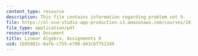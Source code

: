 ```yaml
---
content_type: resource
description: This file contains information regarding problem set 9.
file: https://ol-ocw-studio-app-production.s3.amazonaws.com/courses/18-700-linear-algebra-fall-2013/1b95802c8afbc755e790d43cb7751349_MIT18_700F13_ps9.pdf
file_type: application/pdf
resourcetype: Document
title: Linear Algebra, Assignments 9
uid: 1b95802c-8afb-c755-e790-d43cb7751349
---
```

